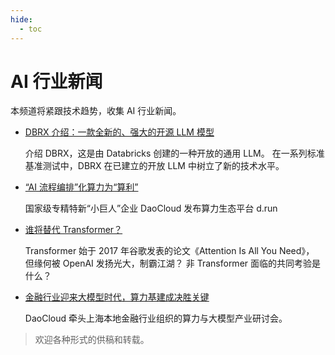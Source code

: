 ```yaml
---
hide:
  - toc
---
```


# AI 行业新闻

本频道将紧跟技术趋势，收集 AI 行业新闻。

- [DBRX 介绍：一款全新的、强大的开源 LLM 模型](./0407-dbrx.md)

    介绍 DBRX，这是由 Databricks 创建的一种开放的通用 LLM。
    在一系列标准基准测试中，DBRX 在已建立的开放 LLM 中树立了新的技术水平。

- [“AI 流程编排”化算力为“算利”](./0403-cp-to-profit.md)

    国家级专精特新“小巨人”企业 DaoCloud 发布算力生态平台 d.run

- [谁将替代 Transformer？](./0327-transformer.md)

    Transformer 始于 2017 年谷歌发表的论文《Attention Is All You Need》，
    但缘何被 OpenAI 发扬光大，制霸江湖？
    非 Transformer 面临的共同考验是什么？

- [金融行业迎来大模型时代，算力基建成决胜关键](./0326-compute-power.md)

    DaoCloud 牵头上海本地金融行业组织的算力与大模型产业研讨会。

> 欢迎各种形式的供稿和转载。
